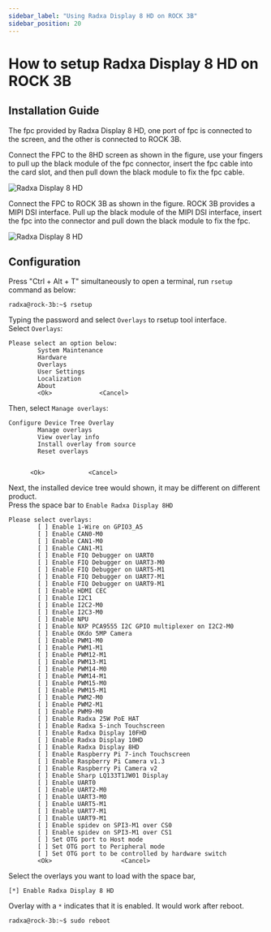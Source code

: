 ```yaml
---
sidebar_label: "Using Radxa Display 8 HD on ROCK 3B"
sidebar_position: 20
---
```


# How to setup Radxa Display 8 HD on ROCK 3B

## Installation Guide

The fpc provided by Radxa Display 8 HD, one port of fpc is connected to the screen, and the other is connected to ROCK 3B.

Connect the FPC to the 8HD screen as shown in the figure, use your fingers to pull up the black module of the fpc connector, insert the fpc cable into the card slot, and then pull down the black module to fix the fpc cable.

![Radxa Display 8 HD](/img/accessories/8hd-connect-fpc.webp)

Connect the FPC to ROCK 3B as shown in the figure. ROCK 3B provides a MIPI DSI interface. Pull up the black module of the MIPI DSI interface, insert the fpc into the connector and pull down the black module to fix the fpc.

![Radxa Display 8 HD](/img/accessories/rock3b-connect-fpc.webp)

## Configuration

Press "Ctrl + Alt + T" simultaneously to open a terminal, run `rsetup` command as below:

```
radxa@rock-3b:~$ rsetup
```

Typing the password and select `Overlays` to rsetup tool interface.  
Select `Overlays`:

```
Please select an option below: 
        System Maintenance
        Hardware
        Overlays
        User Settings
        Localization
        About
        <Ok>             <Cancel>
```

Then, select `Manage overlays`:

```
Configure Device Tree Overlay
        Manage overlays
        View overlay info
        Install overlay from source
        Reset overlays


      <Ok>            <Cancel>
```

Next, the installed device tree would shown, it may be different on different product.  
Press the space bar to `Enable Radxa Display 8HD`

```
Please select overlays:
        [ ] Enable 1-Wire on GPIO3_A5
        [ ] Enable CAN0-M0
        [ ] Enable CAN1-M0
        [ ] Enable CAN1-M1
        [ ] Enable FIQ Debugger on UART0
        [ ] Enable FIQ Debugger on UART3-M0
        [ ] Enable FIQ Debugger on UART5-M1
        [ ] Enable FIQ Debugger on UART7-M1
        [ ] Enable FIQ Debugger on UART9-M1
        [ ] Enable HDMI CEC
        [ ] Enable I2C1
        [ ] Enable I2C2-M0
        [ ] Enable I2C3-M0
        [ ] Enable NPU
        [ ] Enable NXP PCA9555 I2C GPIO multiplexer on I2C2-M0
        [ ] Enable OKdo 5MP Camera
        [ ] Enable PWM1-M0
        [ ] Enable PWM1-M1
        [ ] Enable PWM12-M1
        [ ] Enable PWM13-M1
        [ ] Enable PWM14-M0
        [ ] Enable PWM14-M1
        [ ] Enable PWM15-M0
        [ ] Enable PWM15-M1
        [ ] Enable PWM2-M0
        [ ] Enable PWM2-M1
        [ ] Enable PWM9-M0
        [ ] Enable Radxa 25W PoE HAT
        [ ] Enable Radxa 5-inch Touchscreen
        [ ] Enable Radxa Display 10FHD
        [ ] Enable Radxa Display 10HD
        [ ] Enable Radxa Display 8HD
        [ ] Enable Raspberry Pi 7-inch Touchscreen
        [ ] Enable Raspberry Pi Camera v1.3
        [ ] Enable Raspberry Pi Camera v2
        [ ] Enable Sharp LQ133T1JW01 Display
        [ ] Enable UART0
        [ ] Enable UART2-M0
        [ ] Enable UART3-M0
        [ ] Enable UART5-M1
        [ ] Enable UART7-M1
        [ ] Enable UART9-M1
        [ ] Enable spidev on SPI3-M1 over CS0
        [ ] Enable spidev on SPI3-M1 over CS1
        [ ] Set OTG port to Host mode
        [ ] Set OTG port to Peripheral mode
        [ ] Set OTG port to be controlled by hardware switch
        <Ok>                   <Cancel>
```

Select the overlays you want to load with the space bar,

```
[*] Enable Radxa Display 8 HD
```

Overlay with a `*` indicates that it is enabled. It would work after reboot.

```
radxa@rock-3b:~$ sudo reboot
```
